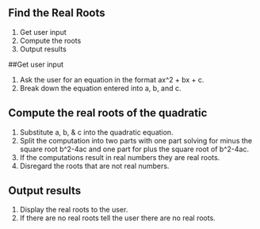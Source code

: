 ## Find the Real Roots
1. Get user input 
2. Compute the roots
3. Output results

##Get user input
1. Ask the user for an equation in the format ax^2 + bx + c.
2. Break down the equation entered into a, b, and c.

## Compute the real roots of the quadratic
1. Substitute a, b, & c into the quadratic equation.
2. Split the computation into two parts with one part solving for minus the square root b^2-4ac and one part for plus the square root of b^2-4ac.
3. If the computations result in real numbers they are real roots.
4.  Disregard the roots that are not real numbers.

## Output results
1. Display the real roots to the user.
2. If there are no real roots tell the user there are no real roots.